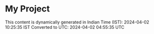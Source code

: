 # My Project

This content is dynamically generated in Indian Time (IST): 2024-04-02 10:25:35 IST
Converted to UTC: 2024-04-02 04:55:35 UTC
